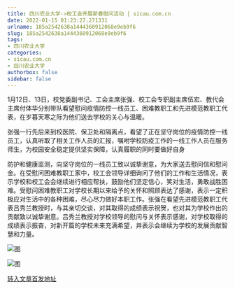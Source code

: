 ```yaml
---
title: 四川农业大学->校工会开展新春慰问活动 | sicau.com.cn
date: 2022-01-15 01:23:27.271331
urlname: 185a2542638a1444360912068e9eb9f6
slug: 185a2542638a1444360912068e9eb9f6
tags: 
- 四川农业大学
categories:
- sicau.com.cn
- 四川农业大学
authorbox: false
sidebar: false
---
```

1月12日、13日，校党委副书记、工会主席张强、校工会专职副主席伍宏、教代会主席付体华分别带队看望慰问疫情防控一线员工、困难教职工和先进模范教职工代表，在岁暮天寒之际为他们送去学校的关心与温暖。

张强一行先后来到校医院、保卫处和隔离点，看望了正在坚守岗位的疫情防控一线员工，认真听取了相关工作人员的汇报，嘱咐学校防疫工作的一线工作人员在服务师生，为校园安全稳定提供坚实保障，认真履职的同时要做好自身
<!--more-->
防护和健康监测，向坚守岗位的一线员工致以诚挚谢意，为大家送去慰问信和慰问金。在受慰问困难教职工家中，校工会领导详细询问了他们的工作和生活情况，表示学校和校工会会继续进行相应帮扶，鼓励他们坚定信心，笑对生活，勇敢战胜困难。受慰问困难教职工对学校长期以来给予的关怀和照顾表达了感谢，表示一定积极应对生活中的各种困难，尽心尽力做好本职工作。张强在看望先进模范教职工代表吕秀兰教授时，与其亲切交谈，对其取得的成绩表示祝贺，也对其为学校作出的贡献致以诚挚谢意。吕秀兰教授对学校领导的慰问与关怀表示感谢，对学校取得的成绩表示振奋，对新开篇的学校未来充满希望，并表示会继续为学校的发展贡献智慧和力量。

![图](https://news.sicau.edu.cn/__local/D/C9/39/9A765B3490EE54F3D4A9738D411_590DBAFD_197FB.png)

![图](https://news.sicau.edu.cn/__local/6/F5/28/163D02EE5A794FDB6948F9024F0_2A5B1B9E_CEB82.png)

[转入文章首发地址](https://news.sicau.edu.cn/info/1078/66483.htm)